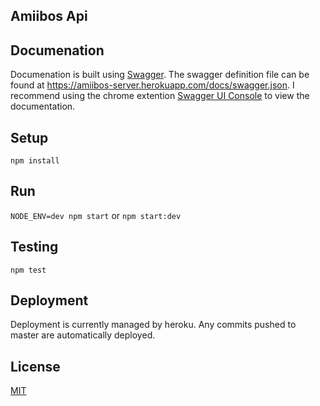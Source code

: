## Amiibos Api

## Documenation
Documenation is built using [Swagger](http://swagger.io/). The swagger definition file can be found at https://amiibos-server.herokuapp.com/docs/swagger.json. I recommend using the chrome extention [Swagger UI Console](https://chrome.google.com/webstore/detail/swagger-ui-console/ljlmonadebogfjabhkppkoohjkjclfai?hl=en) to view the documentation.

## Setup
`npm install`

## Run
`NODE_ENV=dev npm start` or `npm start:dev`

## Testing
`npm test`

## Deployment
Deployment is currently managed by heroku. Any commits pushed to master are automatically deployed.

## License
[MIT](LICENSE) 
